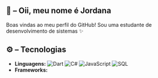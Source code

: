 ## 👋 – Oii, meu nome é Jordana

Boas vindas ao meu perfil do GitHub! Sou uma estudante de desenvolvimento de sistemas ✨


## ⚙️ – Tecnologias

- **Linguagens:**  ![Dart](https://img.shields.io/badge/Dart-0175C2?style=flat&logo=dart&logoColor=white) ![C#](https://img.shields.io/badge/C%23-68217A?style=flat&logo=csharp&logoColor=white) ![JavaScript](https://img.shields.io/badge/JavaScript-F7DF1E?style=flat&logo=javascript&logoColor=black) ![SQL](https://img.shields.io/badge/SQL-4479A1?style=flat&logo=postgresql&logoColor=white)
- **Frameworks:** 
